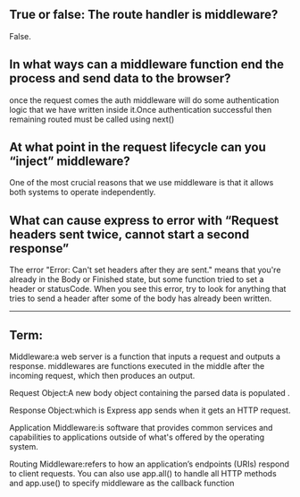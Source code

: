 
## True or false: The route handler is middleware?
False.

## In what ways can a middleware function end the process and send data to the browser?
once the request comes the auth middleware will do some authentication logic that we have written inside it.Once authentication successful then remaining routed must be called using next()


## At what point in the request lifecycle can you “inject” middleware?
One of the most crucial reasons that we use middleware is that it allows both systems to operate independently.


## What can cause express to error with “Request headers sent twice, cannot start a second response”
The error "Error: Can't set headers after they are sent." means that you're already in the Body or Finished state, but some function tried to set a header or statusCode. When you see this error, try to look for anything that tries to send a header after some of the body has already been written.


-------------------------------------------

## Term:

Middleware:a web server is a function that inputs a request and outputs a response. middlewares are functions executed in the middle after the incoming request, which then produces an output.

Request Object:A new body object containing the parsed data is populated .

Response Object:which is Express app sends when it gets an HTTP request.

Application Middleware:is software that provides common services and capabilities to applications outside of what's offered by the operating system.

Routing Middleware:refers to how an application’s endpoints (URIs) respond to client requests.
 You can also use app.all() to handle all HTTP methods and app.use() to specify middleware as the callback function